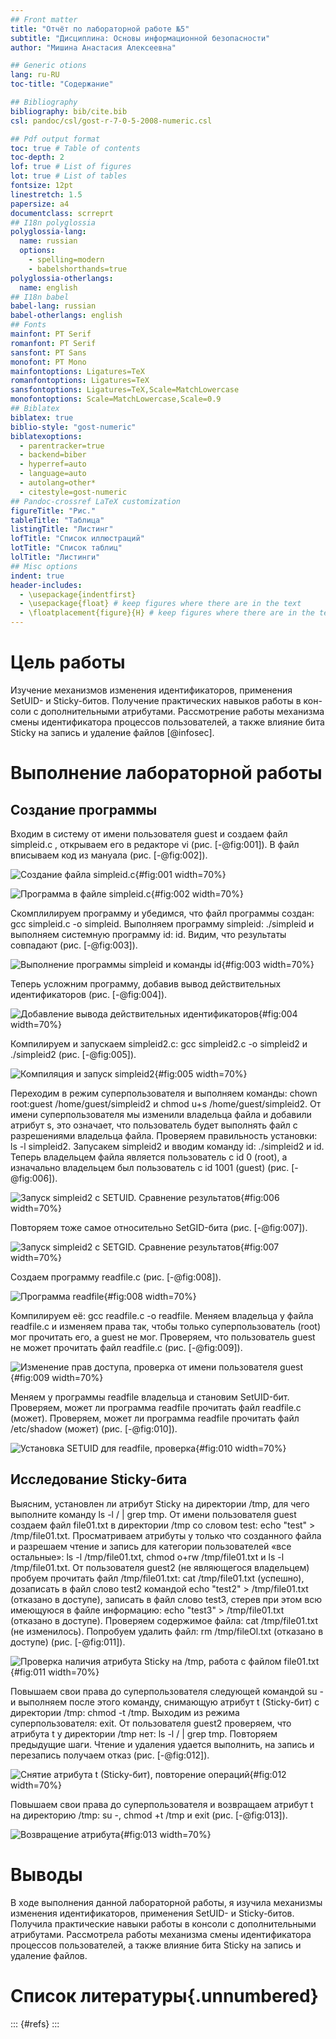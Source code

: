 ```yaml
---
## Front matter
title: "Отчёт по лабораторной работе №5"
subtitle: "Дисциплина: Основы информационной безопасности"
author: "Мишина Анастасия Алексеевна"

## Generic otions
lang: ru-RU
toc-title: "Содержание"

## Bibliography
bibliography: bib/cite.bib
csl: pandoc/csl/gost-r-7-0-5-2008-numeric.csl

## Pdf output format
toc: true # Table of contents
toc-depth: 2
lof: true # List of figures
lot: true # List of tables
fontsize: 12pt
linestretch: 1.5
papersize: a4
documentclass: scrreprt
## I18n polyglossia
polyglossia-lang:
  name: russian
  options:
	- spelling=modern
	- babelshorthands=true
polyglossia-otherlangs:
  name: english
## I18n babel
babel-lang: russian
babel-otherlangs: english
## Fonts
mainfont: PT Serif
romanfont: PT Serif
sansfont: PT Sans
monofont: PT Mono
mainfontoptions: Ligatures=TeX
romanfontoptions: Ligatures=TeX
sansfontoptions: Ligatures=TeX,Scale=MatchLowercase
monofontoptions: Scale=MatchLowercase,Scale=0.9
## Biblatex
biblatex: true
biblio-style: "gost-numeric"
biblatexoptions:
  - parentracker=true
  - backend=biber
  - hyperref=auto
  - language=auto
  - autolang=other*
  - citestyle=gost-numeric
## Pandoc-crossref LaTeX customization
figureTitle: "Рис."
tableTitle: "Таблица"
listingTitle: "Листинг"
lofTitle: "Список иллюстраций"
lotTitle: "Список таблиц"
lolTitle: "Листинги"
## Misc options
indent: true
header-includes:
  - \usepackage{indentfirst}
  - \usepackage{float} # keep figures where there are in the text
  - \floatplacement{figure}{H} # keep figures where there are in the text
---
```


# Цель работы

Изучение механизмов изменения идентификаторов, применения SetUID- и Sticky-битов. Получение практических навыков работы в кон- соли с дополнительными атрибутами. Рассмотрение работы механизма смены идентификатора процессов пользователей, а также влияние бита Sticky на запись и удаление файлов [@infosec].

# Выполнение лабораторной работы

## Создание программы

Входим в систему от имени пользователя guest и создаем файл simpleid.c , открываем его в редакторе vi (рис. [-@fig:001]). В файл вписываем код из мануала (рис. [-@fig:002]).

![Создание файла simpleid.c](image/1.png){#fig:001 width=70%}

![Программа в файле simpleid.c](image/2.png){#fig:002 width=70%}

Скомплилируем программу и убедимся, что файл программы создан: gcc simpleid.c -o simpleid. Выполняем программу simpleid: ./simpleid и выполняем системную программу id: id. Видим, что результаты совпадают (рис. [-@fig:003]).

![Выполнение программы simpleid и команды id](image/3.png){#fig:003 width=70%}

Теперь усложним программу, добавив вывод действительных идентификаторов (рис. [-@fig:004]).

![Добавление вывода действительных идентификаторов](image/4.png){#fig:004 width=70%}

Компилируем и запускаем simpleid2.c: gcc simpleid2.c -o simpleid2 и ./simpleid2 (рис. [-@fig:005]).

![Компиляция и запуск simpleid2](image/5.png){#fig:005 width=70%}

Переходим в режим суперпользователя и выполняем команды: chown root:guest /home/guest/simpleid2 и chmod u+s /home/guest/simpleid2. От имени суперпользователя мы изменили владельца файла и добавили атрибут s, это означает, что пользователь будет выполнять файл с разрешениями владельца файла. Проверяем правильность установки: ls -l simpleid2. Запусакем simpleid2 и вводим команду id: ./simpleid2 и id. Теперь владельцем файла является пользователь с id 0 (root), а изначально владельцем был пользователь с id 1001 (guest) (рис. [-@fig:006]).

![Запуск simpleid2 с SETUID. Сравнение результатов](image/6.png){#fig:006 width=70%}

Повторяем тоже самое относительно SetGID-бита (рис. [-@fig:007]).

![Запуск simpleid2 с SETGID. Сравнение результатов](image/7.png){#fig:007 width=70%}

Создаем программу readfile.c (рис. [-@fig:008]).

![Программа readfile](image/8.png){#fig:008 width=70%}

Компилируем её: gcc readfile.c -o readfile. Меняем владельца у файла readfile.c и изменяем права так, чтобы только суперпользователь (root) мог прочитать его, a guest не мог. Проверяем, что пользователь guest не может прочитать файл readfile.c (рис. [-@fig:009]).

![Изменение прав доступа, проверка от имени пользователя guest](image/9.png){#fig:009 width=70%}

Меняем у программы readfile владельца и становим SetUID-бит. Проверяем, может ли программа readfile прочитать файл readfile.c (может). Проверяем, может ли программа readfile прочитать файл /etc/shadow (может) (рис. [-@fig:010]).

![Установка SETUID для readfile, проверка](image/10.png){#fig:010 width=70%}

## Исследование Sticky-бита

Выясним, установлен ли атрибут Sticky на директории /tmp, для чего выполните команду
ls -l / | grep tmp. От имени пользователя guest создаем файл file01.txt в директории /tmp со словом test: echo "test" > /tmp/file01.txt. Просматриваем атрибуты у только что созданного файла и разрешаем чтение и запись для категории пользователей «все остальные»: ls -l /tmp/file01.txt, chmod o+rw /tmp/file01.txt и ls -l /tmp/file01.txt. От пользователя guest2 (не являющегося владельцем) пробуем прочитать файл /tmp/file01.txt: cat /tmp/file01.txt (успешно), дозаписать в файл слово test2 командой echo "test2" > /tmp/file01.txt (отказано в доступе), записать в файл слово test3, стерев при этом всю имеющуюся в файле информацию: echo "test3" > /tmp/file01.txt (отказано в доступе). Проверяем содержимое файла: cat /tmp/file01.txt (не изменилось). Попробуем удалить файл: rm /tmp/fileOl.txt (отказано в доступе) (рис. [-@fig:011]).

![Проверка наличия атрибута Sticky на /tmp, работа с файлом file01.txt](image/11.png){#fig:011 width=70%}

Повышаем свои права до суперпользователя следующей командой su - и выполняем после этого команду, снимающую атрибут t (Sticky-бит) с директории /tmp: chmod -t /tmp. Выходим из режима суперпользователя: exit. От пользователя guest2 проверяем, что атрибута t у директории /tmp
нет: ls -l / | grep tmp. Повторяем предыдущие шаги. Чтение и удаления удается выполнить, на запись и перезапись получаем отказ (рис. [-@fig:012]).

![Снятие атрибута t (Sticky-бит), повторение операций](image/12.png){#fig:012 width=70%}

Повышаем свои права до суперпользователя и возвращаем атрибут t на директорию /tmp: su -, chmod +t /tmp и exit (рис. [-@fig:013]).

![Возвращение атрибута](image/13.png){#fig:013 width=70%}

# Выводы

В ходе выполнения данной лабораторной работы, я изучила механизмы изменения идентификаторов, применения SetUID- и Sticky-битов. Получила практические навыки работы в консоли с дополнительными атрибутами. Рассмотрела работы механизма смены идентификатора процессов пользователей, а также влияние бита Sticky на запись и удаление файлов.

# Список литературы{.unnumbered}

::: {#refs}
:::
